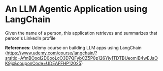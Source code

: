 # An LLM Agentic Application using LangChain
Given the name of a person, this application retrieves and summarizes that person's LinkedIn profile

**References:**
Udemy course on building LLM apps using LangChain (https://www.udemy.com/course/langchain/?srsltid=AfmBOoqI2D0ooLcO3D7QFybCZ5P8p126Yiy1TDTBUeomIB4wEJaOK9jx&couponCode=UDEAFFHP12025)